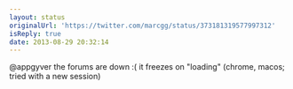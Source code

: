 ```yaml
---
layout: status
originalUrl: 'https://twitter.com/marcgg/status/373181319577997312'
isReply: true
date: 2013-08-29 20:32:14
---
```


@appgyver the forums are down :( it freezes on "loading" (chrome, macos; tried with a new session)
